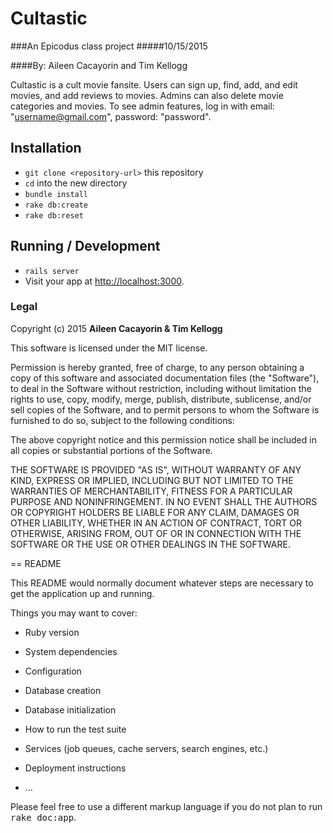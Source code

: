 # Cultastic
###An Epicodus class project
#####10/15/2015

####By: Aileen Cacayorin and Tim Kellogg

Cultastic is a cult movie fansite. Users can sign up, find, add, and edit movies, and add reviews to movies. Admins can also delete movie categories and movies.
To see admin features, log in with email: "username@gmail.com", password: "password".

## Installation

* `git clone <repository-url>` this repository
* `cd` into the new directory
* `bundle install`
* `rake db:create`
* `rake db:reset`

## Running / Development

* `rails server`
* Visit your app at [http://localhost:3000](http://localhost:3000).

### Legal

Copyright (c) 2015 **Aileen Cacayorin & Tim Kellogg**

This software is licensed under the MIT license.

Permission is hereby granted, free of charge, to any person obtaining a copy
of this software and associated documentation files (the "Software"), to deal
in the Software without restriction, including without limitation the rights
to use, copy, modify, merge, publish, distribute, sublicense, and/or sell
copies of the Software, and to permit persons to whom the Software is
furnished to do so, subject to the following conditions:

The above copyright notice and this permission notice shall be included in
all copies or substantial portions of the Software.

THE SOFTWARE IS PROVIDED "AS IS", WITHOUT WARRANTY OF ANY KIND, EXPRESS OR
IMPLIED, INCLUDING BUT NOT LIMITED TO THE WARRANTIES OF MERCHANTABILITY,
FITNESS FOR A PARTICULAR PURPOSE AND NONINFRINGEMENT. IN NO EVENT SHALL THE
AUTHORS OR COPYRIGHT HOLDERS BE LIABLE FOR ANY CLAIM, DAMAGES OR OTHER
LIABILITY, WHETHER IN AN ACTION OF CONTRACT, TORT OR OTHERWISE, ARISING FROM,
OUT OF OR IN CONNECTION WITH THE SOFTWARE OR THE USE OR OTHER DEALINGS IN
THE SOFTWARE.








== README

This README would normally document whatever steps are necessary to get the
application up and running.

Things you may want to cover:

* Ruby version

* System dependencies

* Configuration

* Database creation

* Database initialization

* How to run the test suite

* Services (job queues, cache servers, search engines, etc.)

* Deployment instructions

* ...


Please feel free to use a different markup language if you do not plan to run
<tt>rake doc:app</tt>.
